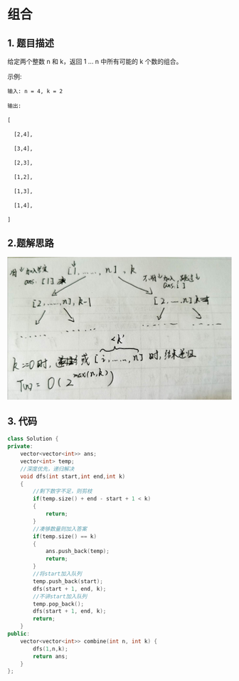 # 组合



## 1. 题目描述

给定两个整数 n 和 k，返回 1 ... n 中所有可能的 k 个数的组合。



示例:



    输入: n = 4, k = 2

    输出:

    [

      [2,4],

      [3,4],

      [2,3],

      [1,2],

      [1,3],

      [1,4],

    ]



## 2.题解思路

![](https://github.com/GLZ1925/algorithm_exercise/blob/master/pic/77.jpg)

## 3. 代码
```cpp
class Solution {
private:
    vector<vector<int>> ans;
    vector<int> temp;
    //深度优先，递归解决
    void dfs(int start,int end,int k)
    {
        //剩下数字不足，则剪枝
        if(temp.size() + end - start + 1 < k)
        {
            return;
        }
        //凑够数量则加入答案
        if(temp.size() == k)
        {
            ans.push_back(temp);
            return;
        }
        //将start加入队列
        temp.push_back(start);
        dfs(start + 1, end, k);
        //不讲start加入队列
        temp.pop_back();
        dfs(start + 1, end, k);
        return;
    }        
public:
    vector<vector<int>> combine(int n, int k) {
        dfs(1,n,k);
        return ans;
    }
};
```